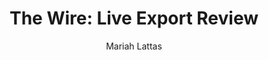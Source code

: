 ---
# Episode Settings
title: "The Wire: Live Export Review"
air-time: "5:30 PM"
air-day: "weekday"
link: "http://thewire.org.au/story/live-export-review/"
description: "After horrific images emerged of the treatment of animals in transport ships,  a government ordered a review into live export was released, recommending changes such as reduction of the amount of sheep allowed on board. <br>The Wire spoke to Siobhan O’Sullivan, Senior lecturer in social policy at the University of New South Wales about the review."
download: true
download-link: ""

# Show Settings
show: "The Wire"
stations: ["Radio Adelaide 101.5 in Adelaide", "2SER 107.3 in Sydney", "4EB 98.1 in Brisbane", "CAAMA RADIO 100.5 Alice Springs", "RTR-FM 92.1 in Perth", "JOY 94.9 in Melbourne"]
stations-links: ["http://radioadelaide.org.au/program/pink-rabbit/", "https://2ser.com/the-wire/", "https://www.4eb.org.au/TheWire", "https://caama.com.au/news/2016/stream-us-live-now-1", "https://rtrfm.com.au/", "https://joy.org.au/thewire/"]

# Post Settings
author: Mariah Lattas
category: radio
tags: radio the-wire
layout: post
type: radio
---